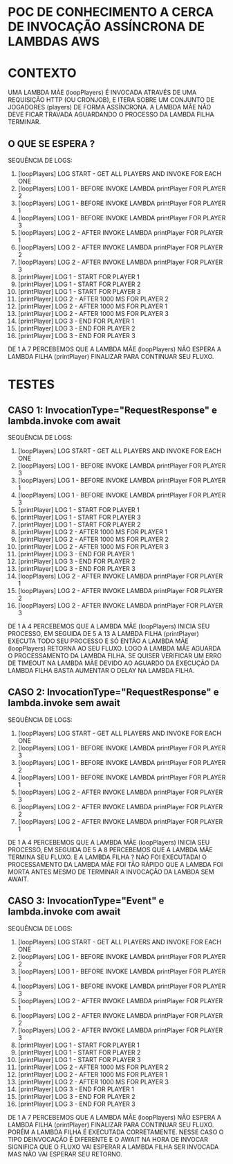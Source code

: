 # POC DE CONHECIMENTO A CERCA DE INVOCAÇÃO ASSÍNCRONA DE LAMBDAS AWS

# CONTEXTO

UMA LAMBDA MÃE (loopPlayers) É INVOCADA ATRAVÉS DE UMA REQUISIÇÃO HTTP (OU CRONJOB),
E ITERA SOBRE UM CONJUNTO DE JOGADORES (players) DE FORMA ASSÍNCRONA. A LAMBDA MÃE NÃO DEVE
FICAR TRAVADA AGUARDANDO O PROCESSO DA LAMBDA FILHA TERMINAR.

## O QUE SE ESPERA ?

SEQUÊNCIA DE LOGS:

1. [loopPlayers] LOG START - GET ALL PLAYERS AND INVOKE FOR EACH ONE
2. [loopPlayers] LOG 1 - BEFORE INVOKE LAMBDA printPlayer FOR PLAYER 2
3. [loopPlayers] LOG 1 - BEFORE INVOKE LAMBDA printPlayer FOR PLAYER 1
4. [loopPlayers] LOG 1 - BEFORE INVOKE LAMBDA printPlayer FOR PLAYER 3
5. [loopPlayers] LOG 2 - AFTER INVOKE LAMBDA printPlayer FOR PLAYER 1
6. [loopPlayers] LOG 2 - AFTER INVOKE LAMBDA printPlayer FOR PLAYER 2
7. [loopPlayers] LOG 2 - AFTER INVOKE LAMBDA printPlayer FOR PLAYER 3
8. [printPlayer] LOG 1 - START FOR PLAYER 1
9. [printPlayer] LOG 1 - START FOR PLAYER 2
10. [printPlayer] LOG 1 - START FOR PLAYER 3
11. [printPlayer] LOG 2 - AFTER 1000 MS FOR PLAYER 2
12. [printPlayer] LOG 2 - AFTER 1000 MS FOR PLAYER 1
13. [printPlayer] LOG 2 - AFTER 1000 MS FOR PLAYER 3
14. [printPlayer] LOG 3 - END FOR PLAYER 1
15. [printPlayer] LOG 3 - END FOR PLAYER 2
16. [printPlayer] LOG 3 - END FOR PLAYER 3

DE 1 A 7 PERCEBEMOS QUE A LAMBDA MÃE (loopPlayers) NÃO ESPERA A LAMBDA FILHA (printPlayer)
FINALIZAR PARA CONTINUAR SEU FLUXO.

# TESTES

## CASO 1: InvocationType="RequestResponse" e lambda.invoke com await

SEQUÊNCIA DE LOGS:

1. [loopPlayers] LOG START - GET ALL PLAYERS AND INVOKE FOR EACH ONE
2. [loopPlayers] LOG 1 - BEFORE INVOKE LAMBDA printPlayer FOR PLAYER 3
3. [loopPlayers] LOG 1 - BEFORE INVOKE LAMBDA printPlayer FOR PLAYER 1
4. [loopPlayers] LOG 1 - BEFORE INVOKE LAMBDA printPlayer FOR PLAYER 3
5. [printPlayer] LOG 1 - START FOR PLAYER 1
6. [printPlayer] LOG 1 - START FOR PLAYER 3
7. [printPlayer] LOG 1 - START FOR PLAYER 2
8. [printPlayer] LOG 2 - AFTER 1000 MS FOR PLAYER 1
9. [printPlayer] LOG 2 - AFTER 1000 MS FOR PLAYER 2
10. [printPlayer] LOG 2 - AFTER 1000 MS FOR PLAYER 3
11. [printPlayer] LOG 3 - END FOR PLAYER 1
12. [printPlayer] LOG 3 - END FOR PLAYER 2
13. [printPlayer] LOG 3 - END FOR PLAYER 3
8. [loopPlayers] LOG 2 - AFTER INVOKE LAMBDA printPlayer FOR PLAYER 1
9. [loopPlayers] LOG 2 - AFTER INVOKE LAMBDA printPlayer FOR PLAYER 2
10. [loopPlayers] LOG 2 - AFTER INVOKE LAMBDA printPlayer FOR PLAYER 3

DE 1 A 4 PERCEBEMOS QUE A LAMBDA MÃE (loopPlayers) INICIA SEU PROCESSO, EM SEGUIDA
DE 5 A 13 A LAMBDA FILHA (printPlayer) EXECUTA TODO SEU PROCESSO E SÓ ENTÃO A
LAMBDA MÃE (loopPlayers) RETORNA AO SEU FLUXO. LOGO A LAMBDA MÃE AGUARDA O PROCESSAMENTO
DA LAMBDA FILHA. SE QUISER VERIFICAR UM ERRO DE TIMEOUT NA LAMBDA MÃE DEVIDO AO AGUARDO
DA EXECUÇÃO DA LAMBDA FILHA BASTA AUMENTAR O DELAY NA LAMBDA FILHA.

## CASO 2: InvocationType="RequestResponse" e lambda.invoke sem await

SEQUÊNCIA DE LOGS:

1. [loopPlayers] LOG START - GET ALL PLAYERS AND INVOKE FOR EACH ONE
2. [loopPlayers] LOG 1 - BEFORE INVOKE LAMBDA printPlayer FOR PLAYER 3
3. [loopPlayers] LOG 1 - BEFORE INVOKE LAMBDA printPlayer FOR PLAYER 2
4. [loopPlayers] LOG 1 - BEFORE INVOKE LAMBDA printPlayer FOR PLAYER 1
5. [loopPlayers] LOG 2 - AFTER INVOKE LAMBDA printPlayer FOR PLAYER 3
6. [loopPlayers] LOG 2 - AFTER INVOKE LAMBDA printPlayer FOR PLAYER 2
7. [loopPlayers] LOG 2 - AFTER INVOKE LAMBDA printPlayer FOR PLAYER 1

DE 1 A 4 PERCEBEMOS QUE A LAMBDA MÃE (loopPlayers) INICIA SEU PROCESSO, EM SEGUIDA
DE 5 A 8 PERCEBEMOS QUE A LAMBDA MÃE TERMINA SEU FLUXO. E A LAMBDA FILHA ? NÃO FOI EXECUTADA!
O PROCESSAMENTO DA LAMBDA MÃE FOI TÃO RÁPIDO QUE A LAMBDA FOI MORTA ANTES MESMO DE TERMINAR A
INVOCAÇÃO DA LAMBDA SEM AWAIT.

## CASO 3: InvocationType="Event" e lambda.invoke com await

SEQUÊNCIA DE LOGS:

1. [loopPlayers] LOG START - GET ALL PLAYERS AND INVOKE FOR EACH ONE
2. [loopPlayers] LOG 1 - BEFORE INVOKE LAMBDA printPlayer FOR PLAYER 2
3. [loopPlayers] LOG 1 - BEFORE INVOKE LAMBDA printPlayer FOR PLAYER 1
4. [loopPlayers] LOG 1 - BEFORE INVOKE LAMBDA printPlayer FOR PLAYER 3
5. [loopPlayers] LOG 2 - AFTER INVOKE LAMBDA printPlayer FOR PLAYER 1
6. [loopPlayers] LOG 2 - AFTER INVOKE LAMBDA printPlayer FOR PLAYER 2
7. [loopPlayers] LOG 2 - AFTER INVOKE LAMBDA printPlayer FOR PLAYER 3
8. [printPlayer] LOG 1 - START FOR PLAYER 1
9. [printPlayer] LOG 1 - START FOR PLAYER 2
10. [printPlayer] LOG 1 - START FOR PLAYER 3
11. [printPlayer] LOG 2 - AFTER 1000 MS FOR PLAYER 2
12. [printPlayer] LOG 2 - AFTER 1000 MS FOR PLAYER 1
13. [printPlayer] LOG 2 - AFTER 1000 MS FOR PLAYER 3
14. [printPlayer] LOG 3 - END FOR PLAYER 1
15. [printPlayer] LOG 3 - END FOR PLAYER 2
16. [printPlayer] LOG 3 - END FOR PLAYER 3

DE 1 A 7 PERCEBEMOS QUE A LAMBDA MÃE (loopPlayers) NÃO ESPERA A LAMBDA FILHA (printPlayer)
FINALIZAR PARA CONTINUAR SEU FLUXO. PORÉM A LAMBDA FILHA É EXECUTADA CORRETAMENTE.
NESSE CASO O TIPO DEINVOCAÇÃO É DIFERENTE E O AWAIT NA HORA DE INVOCAR SIGNIFICA QUE O FLUXO
VAI ESPERAR A LAMBDA FILHA SER INVOCADA MAS NÃO VAI ESPERAR SEU RETORNO.





